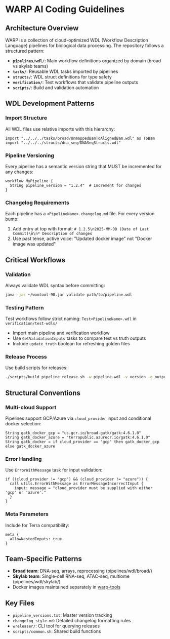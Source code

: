 # WARP AI Coding Guidelines

## Architecture Overview

WARP is a collection of cloud-optimized WDL (Workflow Description Language) pipelines for biological data processing. The repository follows a structured pattern:

- **`pipelines/wdl/`**: Main workflow definitions organized by domain (broad vs skylab teams)
- **`tasks/`**: Reusable WDL tasks imported by pipelines 
- **`structs/`**: WDL struct definitions for type safety
- **`verification/`**: Test workflows that validate pipeline outputs
- **`scripts/`**: Build and validation automation

## WDL Development Patterns

### Import Structure
All WDL files use relative imports with this hierarchy:
```wdl
import "../../../tasks/broad/UnmappedBamToAlignedBam.wdl" as ToBam
import "../../../structs/dna_seq/DNASeqStructs.wdl"
```

### Pipeline Versioning
Every pipeline has a semantic version string that MUST be incremented for any changes:
```wdl
workflow MyPipeline {
  String pipeline_version = "1.2.4"  # Increment for changes
}
```

### Changelog Requirements
Each pipeline has a `<PipelineName>.changelog.md` file. For every version bump:
1. Add entry at top with format: `# 1.2.5\n2025-MM-DD (Date of Last Commit)\n\n* Description of changes`
2. Use past tense, active voice: "Updated docker image" not "Docker image was updated"

## Critical Workflows

### Validation
Always validate WDL syntax before committing:
```bash
java -jar ~/womtool-90.jar validate path/to/pipeline.wdl
```

### Testing Pattern
Test workflows follow strict naming: `Test<PipelineName>.wdl` in `verification/test-wdls/`
- Import main pipeline and verification workflow
- Use `GetValidationInputs` tasks to compare test vs truth outputs
- Include `update_truth` boolean for refreshing golden files

### Release Process
Use build scripts for releases:
```bash
./scripts/build_pipeline_release.sh -w pipeline.wdl -v version -o output_dir
```

## Structural Conventions

### Multi-cloud Support
Pipelines support GCP/Azure via `cloud_provider` input and conditional docker selection:
```wdl
String gatk_docker_gcp = "us.gcr.io/broad-gatk/gatk:4.6.1.0"
String gatk_docker_azure = "terrapublic.azurecr.io/gatk:4.6.1.0"  
String gatk_docker = if cloud_provider == "gcp" then gatk_docker_gcp else gatk_docker_azure
```

### Error Handling
Use `ErrorWithMessage` task for input validation:
```wdl
if ((cloud_provider != "gcp") && (cloud_provider != "azure")) {
  call utils.ErrorWithMessage as ErrorMessageIncorrectInput {
    input: message = "cloud_provider must be supplied with either 'gcp' or 'azure'."
  }
}
```

### Meta Parameters
Include for Terra compatibility:
```wdl
meta {
  allowNestedInputs: true
}
```

## Team-Specific Patterns

- **Broad team**: DNA-seq, arrays, reprocessing (pipelines/wdl/broad/)
- **Skylab team**: Single-cell RNA-seq, ATAC-seq, multiome (pipelines/wdl/skylab/)
- Docker images maintained separately in [warp-tools](https://github.com/broadinstitute/warp-tools)

## Key Files
- `pipeline_versions.txt`: Master version tracking
- `changelog_style.md`: Detailed changelog formatting rules  
- `wreleaser/`: CLI tool for querying releases
- `scripts/common.sh`: Shared build functions
